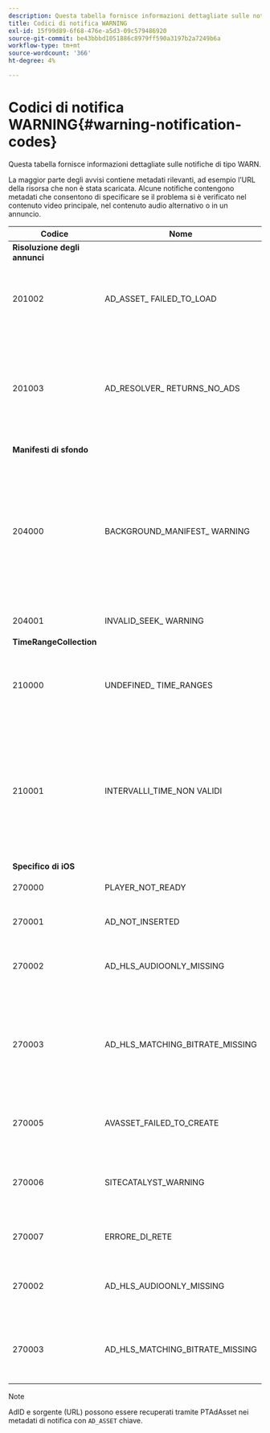 ```yaml
---
description: Questa tabella fornisce informazioni dettagliate sulle notifiche di tipo WARN.
title: Codici di notifica WARNING
exl-id: 15f99d89-6f68-476e-a5d3-09c579486920
source-git-commit: be43bbbd1051886c8979ff590a3197b2a7249b6a
workflow-type: tm+mt
source-wordcount: '366'
ht-degree: 4%

---
```


# Codici di notifica WARNING{#warning-notification-codes}

Questa tabella fornisce informazioni dettagliate sulle notifiche di tipo WARN.

<!--<a id="section_F25366B6703040E3ADA993C113618F01"></a>-->

La maggior parte degli avvisi contiene metadati rilevanti, ad esempio l’URL della risorsa che non è stata scaricata. Alcune notifiche contengono metadati che consentono di specificare se il problema si è verificato nel contenuto video principale, nel contenuto audio alternativo o in un annuncio.

<table frame="all" colsep="1" rowsep="1" id="table_C24772DF203B4DB2ACE6B475698C4C58"> 
 <thead> 
  <tr rowsep="1"> 
   <th colname="1" class="entry"> Codice </th> 
   <th colname="2" class="entry"> Nome </th> 
   <th colname="3" class="entry"> InnerNotification </th> 
   <th colname="4" class="entry"> Chiavi metadati </th> 
   <th colname="5" class="entry"> Commenti </th> 
  </tr> 
 </thead>
 <tbody> 
  <tr rowsep="1"> 
   <td colname="1"><b>Risoluzione degli annunci</b> </td> 
   <td colname="2"> </td>
   <td colname="3"> </td>
   <td colname="4"> </td>
   <td colname="5"> </td>
  </tr> 
  <tr rowsep="1"> 
   <td colname="1"><span class="codeph"> 201002</span> </td> 
   <td colname="2"><span class="codeph"> AD_ASSET_ FAILED_TO_LOAD</span> </td> 
   <td colname="3"> <p>Nessuno </p> </td> 
   <td colname="4"><span class="codeph"> AD_ASSET, INTERNAL_ERROR</span> </td> 
   <td colname="5"> <p>Si è verificato un errore durante il caricamento di un contenuto creativo dell’annuncio. </p> </td> 
  </tr> 
  <tr rowsep="1"> 
   <td colname="1"><span class="codeph"> 201003</span> </td> 
   <td colname="2"><span class="codeph"> AD_RESOLVER_ RETURNS_NO_ADS</span> </td> 
   <td colname="3"> <p>Nessuno </p> </td> 
   <td colname="4"><span class="codeph"> INTERNAL_ERROR, AD_ID,DESCRIZIONE</span> </td> 
   <td colname="5"> <p>Risoluzione dell'annuncio non riuscita a causa di un URL VAST non valido o perché non è stato restituito alcun annuncio dal wrapper VAST. </p> </td> 
  </tr> 
  <tr rowsep="1"> 
   <td colname="1"><b>Manifesti di sfondo</b> </td> 
   <td colname="2"> </td>
   <td colname="3"> </td>
   <td colname="4"> </td>
   <td colname="5"> </td>
  </tr> 
  <tr rowsep="1"> 
   <td colname="1"><span class="codeph"> 204000 </span> </td> 
   <td colname="2"><span class="codeph"> BACKGROUND_MANIFEST_ WARNING</span> </td> 
   <td colname="3"> <p>Nessuno </p> </td> 
   <td colname="4"><span class="codeph"> BACKGROUND_MANIFEST_ WARNING_ERROR</span> <span class="codeph"> BACKGROUND_MANIFEST_ WARNING_NAME</span> <span class="codeph"> DESCRIZIONE</span> </td> 
   <td colname="5"> <p> Errore nel download del manifesto in background. Qualsiasi problema nell’aggiornamento del manifesto in background viene inviato come avviso TVSDK e non causa l’interruzione della riproduzione. </p> </td> 
  </tr> 
  <tr rowsep="1"> 
   <td colname="1"><span class="codeph"> 204001 </span> </td> 
   <td colname="2"><span class="codeph"> INVALID_SEEK_ WARNING</span> </td> 
   <td colname="3"> <p>Nessuno </p> </td> 
   <td colname="4"><span class="codeph"> DESCRIZIONE</span> </td> 
   <td colname="5"> <p></p> </td> 
  </tr> 
  <tr rowsep="1"> 
   <td colname="1"><b>TimeRangeCollection</b> </td> 
   <td colname="2"> </td>
   <td colname="3"> </td>
   <td colname="4"> </td>
   <td colname="5"> </td>
  </tr> 
  <tr rowsep="1"> 
   <td colname="1"><span class="codeph"> 210000 </span> </td> 
   <td colname="2"><span class="codeph"> UNDEFINED_ TIME_RANGES </span> </td> 
   <td colname="3"> <p>Nessuno </p> </td> 
   <td colname="4"> Nessuno </td> 
   <td colname="5"> La modalità di segnalazione degli annunci è definita come intervallo personalizzato, ma non sono definiti intervalli. </td> 
  </tr> 
  <tr rowsep="1"> 
   <td colname="1"><span class="codeph"> 210001 </span> </td> 
   <td colname="2"><span class="codeph"> INTERVALLI_TIME_NON VALIDI </span> </td> 
   <td colname="3"> <p>Nessuno </p> </td> 
   <td colname="4"><span class="codeph"> DESCRIZIONE </span> </td> 
   <td colname="5"> <p> Uno o più intervalli di tempo non sono validi e verranno ignorati o modificati. </p> <p> DESCRIPTION è una stringa contenente la descrizione degli intervalli non validi. </p> </td> 
  </tr> 
  <tr rowsep="1"> 
   <td colname="1"><b>Specifico di iOS</b> </td> 
   <td colname="2"> </td>
   <td colname="3"> </td>
   <td colname="4"> </td>
   <td colname="5"> </td>
  </tr> 
  <tr rowsep="1"> 
   <td colname="1"><span class="codeph"> 270000 </span> </td> 
   <td colname="2"><span class="codeph"> PLAYER_NOT_READY </span> </td> 
   <td colname="3"> <p>Nessuno </p> </td> 
   <td colname="4"><span class="codeph"> DESCRIZIONE </span> </td> 
   <td colname="5"> </td> 
  </tr> 
  <tr rowsep="1"> 
   <td colname="1"><span class="codeph"> 270001 </span> </td> 
   <td colname="2"><span class="codeph"> AD_NOT_INSERTED </span> </td> 
   <td colname="3"> <p>Nessuno </p> </td> 
   <td colname="4"> <p>Nessuno </p> </td> 
   <td colname="5"> <p>AD non è stato inserito nel flusso. </p> </td> 
  </tr> 
  <tr rowsep="1"> 
   <td colname="1"><span class="codeph"> 270002 </span> </td> 
   <td colname="2"><span class="codeph"> AD_HLS_AUDIOONLY_MISSING </span> </td> 
   <td colname="3"><span class="codeph"> AD_NOT_INSERTED </span> </td> 
   <td colname="4"> <p>Nessuno </p> </td> 
   <td colname="5"> <p>L’annuncio non contiene un flusso di sola audio </p> </td> 
  </tr> 
  <tr rowsep="1"> 
   <td colname="1"><span class="codeph"> 270003 </span> </td> 
   <td colname="2"><span class="codeph"> AD_HLS_MATCHING_BITRATE_MISSING </span> </td> 
   <td colname="3"><span class="codeph"> AD_NOT_INSERTED </span> </td> 
   <td colname="4"> <p>Nessuno </p> </td> 
   <td colname="5"> <p>Non è stato trovato alcun flusso di annunci corrispondente per il bitrate corrente del contenuto. </p> <p>  </p> </td> 
  </tr> 
  <tr rowsep="1"> 
   <td colname="1"><span class="codeph"> 270005 </span> </td> 
   <td colname="2"><span class="codeph"> AVASSET_FAILED_TO_CREATE </span> </td> 
   <td colname="3"><span class="codeph"> PLAYBACK_ERROR </span> </td> 
   <td colname="4"> <p>Nessuno </p> </td> 
   <td colname="5"> <p>Errore durante la creazione dell’insieme AVA. </p> </td> 
  </tr> 
  <tr rowsep="1"> 
   <td colname="1"><span class="codeph"> 270006 </span> </td> 
   <td colname="2"><span class="codeph"> SITECATALYST_WARNING </span> </td> 
   <td colname="3"> <p>Nessuno </p> </td> 
   <td colname="4"><span class="codeph"> DESCRIZIONE </span> </td> 
   <td colname="5"> <p>Avvertenza: consulta la descrizione dell’avviso sitecatalyst. </p> </td> 
  </tr> 
  <tr rowsep="1"> 
   <td colname="1"><span class="codeph"> 270007 </span> </td> 
   <td colname="2"><span class="codeph"> ERRORE_DI_RETE </span> </td> 
   <td colname="3"> <p>Nessuno </p> </td> 
   <td colname="4"><span class="codeph"> URL </span> </td> 
   <td colname="5"> <p>Errore nell’ottenere dati dalla rete. </p> </td> 
  </tr> 
  <tr rowsep="1"> 
   <td colname="1"><span class="codeph"> 270002</span> </td> 
   <td colname="2"><span class="codeph"> AD_HLS_AUDIOONLY_MISSING</span> </td> 
   <td colname="3"> <p>Nessuno </p> </td> 
   <td colname="4"><span class="codeph"> AD_ASSET</span> </td> 
   <td colname="5"> <p>Impossibile ascoltare l'audio dell'annuncio perché manca </p> </td> 
  </tr> 
  <tr rowsep="1"> 
   <td colname="1"><span class="codeph"> 270003</span> </td> 
   <td colname="2"><span class="codeph"> AD_HLS_MATCHING_BITRATE_MISSING</span> </td> 
   <td colname="3"> <p>Nessuno </p> </td> 
   <td colname="4"><span class="codeph"> AD_ASSET</span> </td> 
   <td colname="5"> <p>Bitrate corrispondente mancante. </p> <p>  </p>
    <!-- workaround for PDF having too much negative kerning in column 2 --> </td> 
  </tr> 
 </tbody> 
</table>

>[!NOTE]
>
>AdID e sorgente (URL) possono essere recuperati tramite PTAdAsset nei metadati di notifica con `AD_ASSET` chiave.
